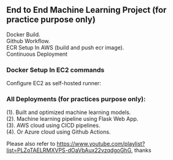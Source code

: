 ## End to End Machine Learning Project (for practice purpose only)
Docker Build.\
Github Workflow.\
ECR Setup In AWS (build and push ecr image). \
Continuous Deployment

### Docker Setup In EC2 commands
Configure EC2 as self-hosted runner:

### All Deployments (for practices purpose only):
(1). Built and optimized machine learning models. \
(2). Machine learning pipeline using Flask Web App. \
(3). AWS cloud using CICD pipelines. \
(4). Or Azure cloud using Github Actions.

Please also refer to https://www.youtube.com/playlist?list=PLZoTAELRMXVPS-dOaVbAux22vzqdgoGhG, thanks
